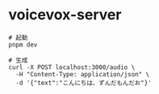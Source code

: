 # voicevox-server

```
# 起動
pnpm dev

# 生成
curl -X POST localhost:3000/audio \
  -H "Content-Type: application/json" \
  -d '{"text":"こんにちは、ずんだもんだお"}'
```
